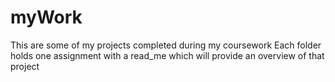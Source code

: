 # myWork
This are some of my projects completed during my coursework
Each folder holds one assignment with a read_me which will provide an overview of that project
